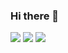 ### Hi there 👋

<!--
**JeonGAMJA/JeonGAMJA** is a ✨ _special_ ✨ repository because its `README.md` (this file) appears on your GitHub profile.

Here are some ideas to get you started:

- 🔭 I’m currently working on ...
- 🌱 I’m currently learning ...
- 👯 I’m looking to collaborate on ...
- 🤔 I’m looking for help with ...
- 💬 Ask me about ...
- 📫 How to reach me: ...
- 😄 Pronouns: ...
- ⚡ Fun fact: ...
-->
<img src="https://img.shields.io/badge/html5-E34F26?style=plastic&logo=HTML5&logoColor=white"/>
<img src="https://img.shields.io/badge/css3-1572B6?style=for-the-badge&logo=CSS3&logoColor=white"/>
<img src="https://img.shields.io/badge/javascript-F7DF1E?style=social&logo=Javascript&logoColor=black"/>
